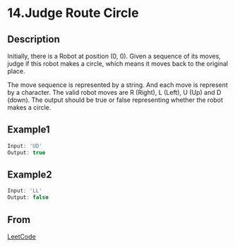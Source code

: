 # 14.Judge Route Circle

## Description

Initially, there is a Robot at position (0, 0). Given a sequence of its moves, judge if this robot makes a circle, which means it moves back to the original place.

The move sequence is represented by a string. And each move is represent by a character. The valid robot moves are R (Right), L (Left), U (Up) and D (down). The output should be true or false representing whether the robot makes a circle.

## Example1

```javascript
Input: 'UD'
Output: true
```

## Example2

```javascript
Input: 'LL'
Output: false
```

## From

[LeetCode](https://leetcode.com/problems/judge-route-circle)
